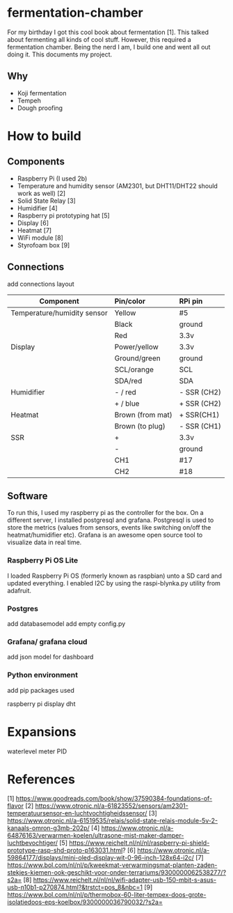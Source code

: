 # fermentation-chamber
For my birthday I got this cool book about fermentation [1]. This talked about fermenting all kinds of cool stuff. However, this required a fermentation chamber. Being the nerd I am, I build one and went all out doing it. This documents my project.


## Why
* Koji fermentation
* Tempeh
* Dough proofing

# How to build

## Components

* Raspberry Pi (I used 2b)
* Temperature and humidity sensor (AM2301, but DHT11/DHT22 should work as well) [2]
* Solid State Relay [3]
* Humidifier [4]
* Raspberry pi prototyping hat [5]
* Display [6]
* Heatmat [7]
* WiFi module [8]
* Styrofoam box [9]

## Connections
 add connections layout

| Component                   | Pin/color        | RPi pin     |
|-----------------------------|:-----------------|:------------|
| Temperature/humidity sensor | Yellow           | #5          |
|                             | Black            | ground      |
|                             | Red              | 3.3v        |
| Display                     | Power/yellow     | 3.3v        |
|                             | Ground/green     | ground      |
|                             | SCL/orange       | SCL         |
|                             | SDA/red          | SDA         |
| Humidifier                  | - / red          | - SSR (CH2) |
|                             | + / blue         | + SSR (CH2) |
| Heatmat                     | Brown (from mat) | + SSR(CH1)  |
|                             | Brown (to plug)  | - SSR (CH1) |
| SSR                         | +                | 3.3v        |
|                             | -                | ground      |
|                             | CH1              | #17         |
|                             | CH2              | #18         |
## Software
To run this, I used my raspberry pi as the controller for the box. On a different server, I installed postgresql and grafana. Postgresql is used to store the metrics (values from sensors, events like switching on/off the heatmat/humidifier etc). Grafana is an awesome open source tool to visualize data in real time.

### Raspberry Pi OS Lite
I loaded Raspberry Pi OS (formerly known as raspbian) unto a SD card and updated everything. I enabled I2C by using the raspi-blynka.py utility from adafruit.

### Postgres
 add databasemodel
add empty config.py
### Grafana/ grafana cloud

 add json model for dashboard
### Python environment
 add pip packages used

raspberry pi
display
dht


# Expansions
waterlevel meter
PID
# References

[1] https://www.goodreads.com/book/show/37590384-foundations-of-flavor
[2] https://www.otronic.nl/a-61823552/sensors/am2301-temperatuursensor-en-luchtvochtigheidssensor/
[3] https://www.otronic.nl/a-61519535/relais/solid-state-relais-module-5v-2-kanaals-omron-g3mb-202p/
[4] https://www.otronic.nl/a-64876163/verwarmen-koelen/ultrasone-mist-maker-damper-luchtbevochtiger/
[5] https://www.reichelt.nl/nl/nl/raspberry-pi-shield-prototype-rasp-shd-proto-p163031.html?
[6] https://www.otronic.nl/a-59864177/displays/mini-oled-display-wit-0-96-inch-128x64-i2c/
[7] https://www.bol.com/nl/nl/p/kweekmat-verwarmingsmat-planten-zaden-stekjes-kiemen-ook-geschikt-voor-onder-terrariums/9300000062538277/?s2a=
[8] https://www.reichelt.nl/nl/nl/wifi-adapter-usb-150-mbit-s-asus-usb-n10b1-p270874.html?&trstct=pos_8&nbc=1
[9] https://www.bol.com/nl/nl/p/thermobox-60-liter-tempex-doos-grote-isolatiedoos-eps-koelbox/9300000036790032/?s2a=